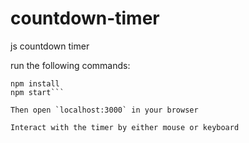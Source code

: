 # countdown-timer
js countdown timer


run the following commands:
```git clone https://github.com/noahmilstein/countdown-timer.git
npm install
npm start```

Then open `localhost:3000` in your browser

Interact with the timer by either mouse or keyboard
